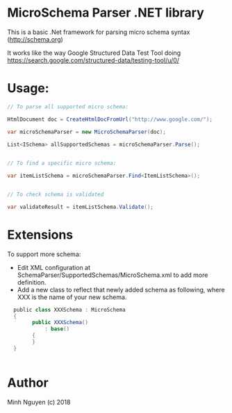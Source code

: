 # MicroSchema Parser .NET library

This is a basic .Net framework for parsing micro schema syntax (http://schema.org) 

It works like the way Google Structured Data Test Tool doing https://search.google.com/structured-data/testing-tool/u/0/ 

# Usage:

```c#
// To parse all supported micro schema:

HtmlDocument doc = CreateHtmlDocFromUrl("http://www.google.com/");

var microSchemaParser = new MicroSchemaParser(doc);

List<ISchema> allSupportedSchemas = microSchemaParser.Parse();  
  

// To find a specific micro schema:

var itemListSchema = microSchemaParser.Find<ItemListSchema>();


// To check schema is validated

var validateResult = itemListSchema.Validate();

```

# Extensions

To support more schema:
* Edit XML configuration at SchemaParser/SupportedSchemas/MicroSchema.xml to add more definition.
* Add a new class to reflect that newly added schema as following, where XXX is the name of your new schema.
  
```c#  
  public class XXXSchema : MicroSchema  
  {    
        public XXXSchema()        
            : base()
        {
        }
  }
  
```

# Author
 Minh Nguyen (c) 2018
 
